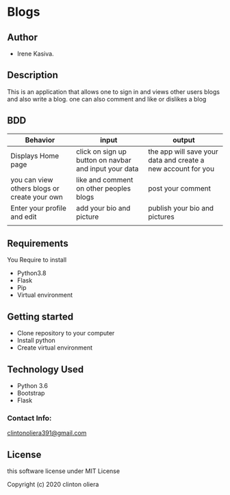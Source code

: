 # Blogs

## Author 

* Irene Kasiva.

## Description

This is an application that allows one to sign in and views other users blogs and also write a blog.
one can also comment and like or dislikes a blog 

## BDD

| Behavior| input | output |
| -------- | -------- | -------- |
| Displays Home page   | click on sign up button on navbar and input your data | the app will save your data and create a new account for you |
| you can view others blogs or create your own | like and comment on other peoples blogs | post your comment |
| Enter your profile and edit | add your bio and picture | publish your bio and pictures |
|  |  | |

## Requirements

You Require to install

* Python3.8
* Flask
* Pip
* Virtual environment

## Getting started

* Clone repository to your computer
* Install python
* Create virtual environment


## Technology Used

* Python 3.6
* Bootstrap 
* Flask

### Contact Info:

clintonoliera391@gmail.com

## License

this software license under MIT License

Copyright (c) 2020 clinton oliera
